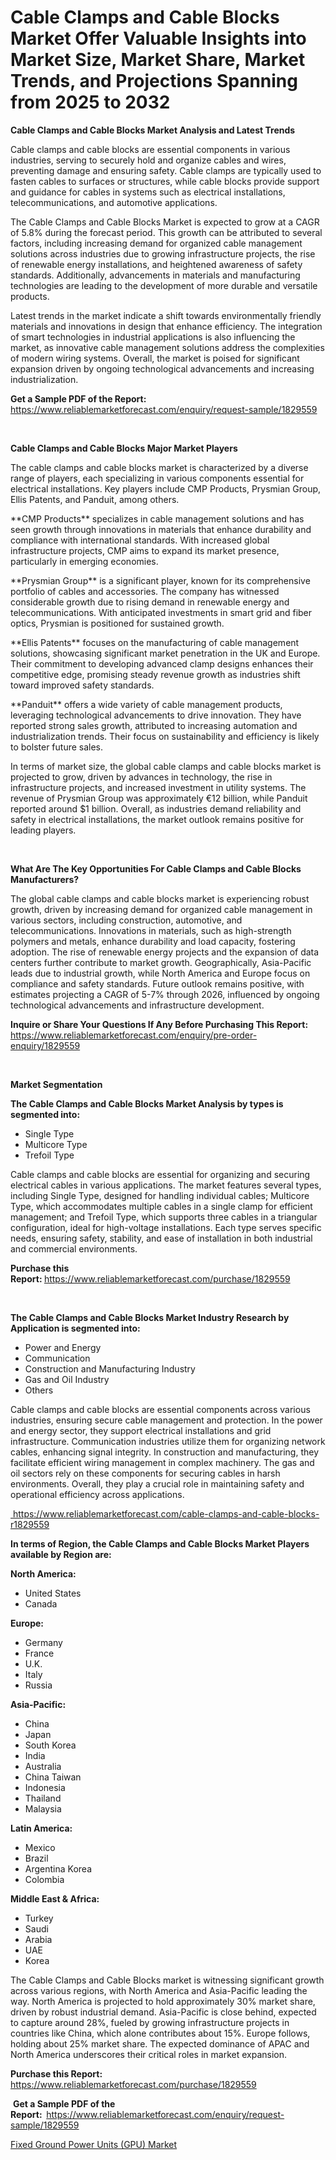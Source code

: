 <p><h1>Cable Clamps and Cable Blocks Market Offer Valuable Insights into Market Size, Market Share, Market Trends, and Projections Spanning from 2025 to 2032</h1></p><p><strong>Cable Clamps and Cable Blocks Market Analysis and Latest Trends</strong></p>
<p><p>Cable clamps and cable blocks are essential components in various industries, serving to securely hold and organize cables and wires, preventing damage and ensuring safety. Cable clamps are typically used to fasten cables to surfaces or structures, while cable blocks provide support and guidance for cables in systems such as electrical installations, telecommunications, and automotive applications.</p><p>The Cable Clamps and Cable Blocks Market is expected to grow at a CAGR of 5.8% during the forecast period. This growth can be attributed to several factors, including increasing demand for organized cable management solutions across industries due to growing infrastructure projects, the rise of renewable energy installations, and heightened awareness of safety standards. Additionally, advancements in materials and manufacturing technologies are leading to the development of more durable and versatile products.</p><p>Latest trends in the market indicate a shift towards environmentally friendly materials and innovations in design that enhance efficiency. The integration of smart technologies in industrial applications is also influencing the market, as innovative cable management solutions address the complexities of modern wiring systems. Overall, the market is poised for significant expansion driven by ongoing technological advancements and increasing industrialization.</p></p>
<p><strong>Get a Sample PDF of the Report:&nbsp;</strong> <a href="https://www.reliablemarketforecast.com/enquiry/request-sample/1829559?utm_campaign=1105&utm_medium=2&utm_source=Github&utm_content=ia&utm_term=14022025&utm_id=cable-clamps-and-cable-blocks">https://www.reliablemarketforecast.com/enquiry/request-sample/1829559</a></p>
<p>&nbsp;</p>
<p><strong>Cable Clamps and Cable Blocks Major Market Players</strong></p>
<p><p>The cable clamps and cable blocks market is characterized by a diverse range of players, each specializing in various components essential for electrical installations. Key players include CMP Products, Prysmian Group, Ellis Patents, and Panduit, among others.</p><p>**CMP Products** specializes in cable management solutions and has seen growth through innovations in materials that enhance durability and compliance with international standards. With increased global infrastructure projects, CMP aims to expand its market presence, particularly in emerging economies.</p><p>**Prysmian Group** is a significant player, known for its comprehensive portfolio of cables and accessories. The company has witnessed considerable growth due to rising demand in renewable energy and telecommunications. With anticipated investments in smart grid and fiber optics, Prysmian is positioned for sustained growth.</p><p>**Ellis Patents** focuses on the manufacturing of cable management solutions, showcasing significant market penetration in the UK and Europe. Their commitment to developing advanced clamp designs enhances their competitive edge, promising steady revenue growth as industries shift toward improved safety standards.</p><p>**Panduit** offers a wide variety of cable management products, leveraging technological advancements to drive innovation. They have reported strong sales growth, attributed to increasing automation and industrialization trends. Their focus on sustainability and efficiency is likely to bolster future sales.</p><p>In terms of market size, the global cable clamps and cable blocks market is projected to grow, driven by advances in technology, the rise in infrastructure projects, and increased investment in utility systems. The revenue of Prysmian Group was approximately €12 billion, while Panduit reported around $1 billion. Overall, as industries demand reliability and safety in electrical installations, the market outlook remains positive for leading players.</p></p>
<p>&nbsp;</p>
<p><strong>What Are The Key Opportunities For Cable Clamps and Cable Blocks Manufacturers?</strong></p>
<p><p>The global cable clamps and cable blocks market is experiencing robust growth, driven by increasing demand for organized cable management in various sectors, including construction, automotive, and telecommunications. Innovations in materials, such as high-strength polymers and metals, enhance durability and load capacity, fostering adoption. The rise of renewable energy projects and the expansion of data centers further contribute to market growth. Geographically, Asia-Pacific leads due to industrial growth, while North America and Europe focus on compliance and safety standards. Future outlook remains positive, with estimates projecting a CAGR of 5-7% through 2026, influenced by ongoing technological advancements and infrastructure development.</p></p>
<p><strong>Inquire or Share Your Questions If Any Before Purchasing This Report:</strong> <a href="https://www.reliablemarketforecast.com/enquiry/pre-order-enquiry/1829559?utm_campaign=1105&utm_medium=2&utm_source=Github&utm_content=ia&utm_term=14022025&utm_id=cable-clamps-and-cable-blocks">https://www.reliablemarketforecast.com/enquiry/pre-order-enquiry/1829559</a></p>
<p>&nbsp;</p>
<p><strong>Market Segmentation</strong></p>
<p><strong>The Cable Clamps and Cable Blocks Market Analysis by types is segmented into:</strong></p>
<p><ul><li>Single Type</li><li>Multicore Type</li><li>Trefoil Type</li></ul></p>
<p><p>Cable clamps and cable blocks are essential for organizing and securing electrical cables in various applications. The market features several types, including Single Type, designed for handling individual cables; Multicore Type, which accommodates multiple cables in a single clamp for efficient management; and Trefoil Type, which supports three cables in a triangular configuration, ideal for high-voltage installations. Each type serves specific needs, ensuring safety, stability, and ease of installation in both industrial and commercial environments.</p></p>
<p><strong>Purchase this Report:&nbsp;</strong><a href="https://www.reliablemarketforecast.com/purchase/1829559?utm_campaign=1105&utm_medium=2&utm_source=Github&utm_content=ia&utm_term=14022025&utm_id=cable-clamps-and-cable-blocks">https://www.reliablemarketforecast.com/purchase/1829559</a></p>
<p>&nbsp;</p>
<p><strong>The Cable Clamps and Cable Blocks Market Industry Research by Application is segmented into:</strong></p>
<p><ul><li>Power and Energy</li><li>Communication</li><li>Construction and Manufacturing Industry</li><li>Gas and Oil Industry</li><li>Others</li></ul></p>
<p><p>Cable clamps and cable blocks are essential components across various industries, ensuring secure cable management and protection. In the power and energy sector, they support electrical installations and grid infrastructure. Communication industries utilize them for organizing network cables, enhancing signal integrity. In construction and manufacturing, they facilitate efficient wiring management in complex machinery. The gas and oil sectors rely on these components for securing cables in harsh environments. Overall, they play a crucial role in maintaining safety and operational efficiency across applications.</p></p>
<p><a href="https://www.reliablemarketforecast.com/cable-clamps-and-cable-blocks-r1829559?utm_campaign=1105&utm_medium=2&utm_source=Github&utm_content=ia&utm_term=14022025&utm_id=cable-clamps-and-cable-blocks">&nbsp;https://www.reliablemarketforecast.com/cable-clamps-and-cable-blocks-r1829559</a></p>
<p><strong>In terms of Region, the Cable Clamps and Cable Blocks Market Players available by Region are:</strong></p>
<p>
    <p> <strong> North America: </strong>
        <ul>
            <li>United States</li>
            <li>Canada</li>
        </ul>
        </p> 
    <p> <strong> Europe: </strong>
        <ul>
            <li>Germany</li>
            <li>France</li>
            <li>U.K.</li>
            <li>Italy</li>
            <li>Russia</li>
        </ul>
        </p> 
    <p> <strong> Asia-Pacific: </strong>
        <ul>
            <li>China</li>
            <li>Japan</li>
            <li>South Korea</li>
            <li>India</li>
            <li>Australia</li>
            <li>China Taiwan</li>
            <li>Indonesia</li>
            <li>Thailand</li>
            <li>Malaysia</li>
        </ul>
        </p> 
    <p> <strong> Latin America: </strong>
        <ul>
            <li>Mexico</li>
            <li>Brazil</li>
            <li>Argentina Korea</li>
            <li>Colombia</li>
        </ul>
        </p> 
    <p> <strong> Middle East & Africa: </strong>
        <ul>
            <li>Turkey</li>
            <li>Saudi</li>
            <li>Arabia</li>
            <li>UAE</li>
            <li>Korea</li>
        </ul>
    </p>
    </p>
<p><p>The Cable Clamps and Cable Blocks market is witnessing significant growth across various regions, with North America and Asia-Pacific leading the way. North America is projected to hold approximately 30% market share, driven by robust industrial demand. Asia-Pacific is close behind, expected to capture around 28%, fueled by growing infrastructure projects in countries like China, which alone contributes about 15%. Europe follows, holding about 25% market share. The expected dominance of APAC and North America underscores their critical roles in market expansion.</p></p>
<p><strong>Purchase this Report: </strong><a href="https://www.reliablemarketforecast.com/purchase/1829559?utm_campaign=1105&utm_medium=2&utm_source=Github&utm_content=ia&utm_term=14022025&utm_id=cable-clamps-and-cable-blocks">https://www.reliablemarketforecast.com/purchase/1829559</a></p>
<p>&nbsp;<strong>Get a Sample PDF of the Report:&nbsp;&nbsp;</strong><a href="https://www.reliablemarketforecast.com/enquiry/request-sample/1829559?utm_campaign=1105&utm_medium=2&utm_source=Github&utm_content=ia&utm_term=14022025&utm_id=cable-clamps-and-cable-blocks">https://www.reliablemarketforecast.com/enquiry/request-sample/1829559</a></p>
<p><strong></strong></p>
<p><p><a href="https://github.com/prosalinda88/Market-Research-Report-List-7/blob/main/fixed-ground-power-units-gpu-market.md?utm_campaign=1105&utm_medium=2&utm_source=Github&utm_content=ia&utm_term=14022025&utm_id=cable-clamps-and-cable-blocks">Fixed Ground Power Units (GPU) Market</a></p></p>